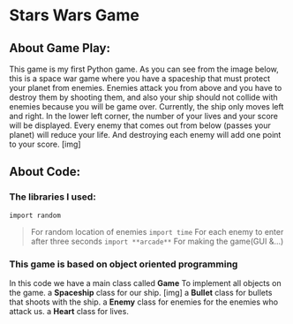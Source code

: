 # Stars Wars Game
## About Game Play:
This game is my first Python game.
As you can see from the image below, this is a space war game where you have a spaceship that must protect your planet from enemies.
Enemies attack you from above and you have to destroy them by shooting them, and also your ship should not collide with enemies because you will be game over.
Currently, the ship only moves left and right.
In the lower left corner, the number of your lives and your score will be displayed.
Every enemy that comes out from below (passes your planet) will reduce your life. And destroying each enemy will add one point to your score.
[img]

## About Code:
### The libraries I used:
`import random`
> For random location of enemies
`import time`
> For each enemy to enter after three seconds
`import **arcade**`
> For making the game(GUI &...)
### This game is based on object oriented programming
In this code we have a main class called **Game** To implement all objects on the game.
a **Spaceship** class for our ship.
[img]
a **Bullet** class for bullets that shoots with the ship.
a  **Enemy** class for enemies for the enemies who attack us.
a **Heart** class for lives.
